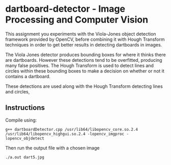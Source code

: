 # dartboard-detector - Image Processing and Computer Vision

This assignment you experiments with the Viola-Jones object detection framework provided by OpenCV, before combining it with Hough Transform techniques in order to get better results in detecting dartboards in images. 

The Viola Jones detector produces bounding boxes for where it thinks there are dartboards. However these detections tend to be overfitted, producing many false positives. The Hough Transform is used to detect lines and circles within these bounding boxes to make a decision on whether or not it contains a dartboard.

These detections are used along with the Hough Transform detecting lines and circles,

## Instructions ##

Compile using:

```
g++ dartboardDetector.cpp /usr/lib64/libopencv_core.so.2.4 /usr/lib64/libopencv_highgui.so.2.4 -lopencv_imgproc -lopencv_objdetect
```

Then run the output file with a chosen image

```
./a.out dart5.jpg
```
